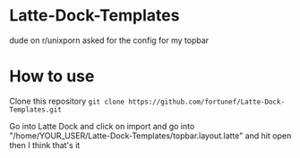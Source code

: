 # Latte-Dock-Templates
dude on r/unixporn asked for the config for my topbar

# How to use
Clone this repository `git clone https://github.com/fortunef/Latte-Dock-Templates.git`

Go into Latte Dock and click on import and go into "/home/YOUR_USER/Latte-Dock-Templates/topbar.layout.latte" and hit open then I think that's it
